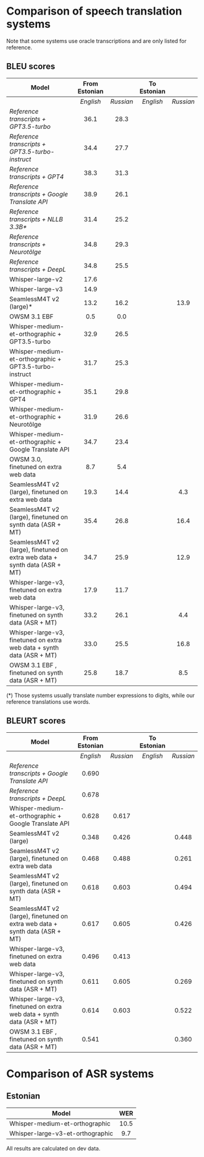 # Comparison of speech translation systems

Note that some systems use oracle transcriptions and are only listed for reference.

## BLEU scores

| Model                                                  | From Estonian |           | To Estonian      ||
|--------------------------------------------------------|:-------------:|:---------:|:-------------:|:---------:|
|                                                        |   *English*   | *Russian* | *English*     | *Russian* |
| _Reference transcripts + GPT3.5-turbo_                 |     36.1      |   28.3    | |
| _Reference transcripts + GPT3.5-turbo-instruct_        |     34.4      |   27.7    | |
| _Reference transcripts + GPT4_                         |     38.3      |   31.3    | |
| _Reference transcripts + Google Translate API_         |     38.9      |   26.1    | |
| _Reference transcripts + NLLB 3.3B*_                   |     31.4      |   25.2    | |
| _Reference transcripts + Neurotõlge_                   |     34.8      |   29.3    | |
| _Reference transcripts + DeepL_                        |     34.8      |   25.5    | |
| Whisper-large-v2                                       |     17.6      |           |             |         |
| Whisper-large-v3                                       |     14.9      |           |             |         |
| SeamlessM4T v2 (large)*                                |     13.2      |   16.2    |             |     13.9    |
| OWSM 3.1 EBF                                           |      0.5      |   0.0         |  | |
| Whisper-medium-et-orthographic + GPT3.5-turbo          |     32.9      |   26.5    |      |
| Whisper-medium-et-orthographic + GPT3.5-turbo-instruct |     31.7      |   25.3    |      |
| Whisper-medium-et-orthographic + GPT4                  |     35.1      |   29.8    |      |
| Whisper-medium-et-orthographic + Neurotõlge            |     31.9      |   26.6    |      |
| Whisper-medium-et-orthographic + Google Translate API  |     34.7      |   23.4    |      |
| OWSM 3.0, finetuned on extra web data                  |      8.7      |    5.4    |      |
| SeamlessM4T v2 (large), finetuned on extra web data    |      19.3     |   14.4        |      |  4.3
| SeamlessM4T v2 (large), finetuned on synth data (ASR + MT) |     35.4      |   26.8    | | 16.4 |
| SeamlessM4T v2 (large), finetuned on extra web data + synth data (ASR + MT) |     34.7      |    25.9  |    | 12.9 |
| Whisper-large-v3, finetuned on extra web data   |  17.9         |   11.7    | |
| Whisper-large-v3, finetuned on synth data (ASR + MT)   |      33.2     |   26.1    | | 4.4
| Whisper-large-v3, finetuned on extra web data +  synth data (ASR + MT)   |      33.0     |   25.5    | | 16.8 |
| OWSM 3.1 EBF , finetuned on synth data (ASR + MT)   |      25.8     | 18.7      | | 8.5


(*) Those systems usually translate number expressions to digits, while our reference translations use words.

## BLEURT scores

| Model                                                  | From Estonian |           | To Estonian      ||
|--------------------------------------------------------|:-------------:|:---------:|:-------------:|:---------:|
|                                                        |   *English*   | *Russian* | *English*     | *Russian* |
| _Reference transcripts + Google Translate API_         |     0.690      |       | |
| _Reference transcripts + DeepL_                        |     0.678      |       | |
| Whisper-medium-et-orthographic + Google Translate API  |     0.628      |  0.617     |      |  
| SeamlessM4T v2 (large)                                 |     0.348      |   0.426    | |   0.448 |
| SeamlessM4T v2 (large), finetuned on extra web data    |     0.468      |   0.488    | |   0.261
| SeamlessM4T v2 (large), finetuned on synth data (ASR + MT) |  0.618       |   0.603    |    | 0.494 |
| SeamlessM4T v2 (large), finetuned on extra web data + synth data (ASR + MT) |     0.617      |   0.605   | | 0.426 |
| Whisper-large-v3, finetuned on extra web data   |  0.496         |  0.413     | |
| Whisper-large-v3, finetuned on synth data (ASR + MT)   |   0.611        |  0.605    | | 0.269 |
| Whisper-large-v3, finetuned on extra web data +  synth data (ASR + MT)   |  0.614 | 0.603 ||  0.522
| OWSM 3.1 EBF , finetuned on synth data (ASR + MT)   |     0.541      |       | | 0.360








# Comparison of ASR systems

## Estonian

| Model | WER |
|-------|:----------:|
|Whisper-medium-et-orthographic | 10.5 |
|Whisper-large-v3-et-orthographic | 9.7 |


All results are calculated on dev data.
